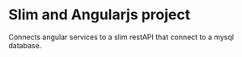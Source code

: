 # Slim and Angularjs project

Connects angular services to a slim restAPI that connect to a mysql database.
